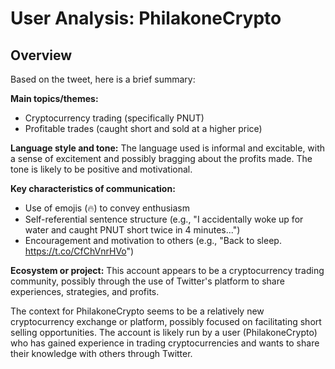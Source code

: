 # User Analysis: PhilakoneCrypto

## Overview

Based on the tweet, here is a brief summary:

**Main topics/themes:**

* Cryptocurrency trading (specifically PNUT)
* Profitable trades (caught short and sold at a higher price)

**Language style and tone:**
The language used is informal and excitable, with a sense of excitement and possibly bragging about the profits made. The tone is likely to be positive and motivational.

**Key characteristics of communication:**

* Use of emojis (🔥) to convey enthusiasm
* Self-referential sentence structure (e.g., "I accidentally woke up for water and caught PNUT short twice in 4 minutes...")
* Encouragement and motivation to others (e.g., "Back to sleep. https://t.co/CfChVnrHVo")

**Ecosystem or project:**
This account appears to be a cryptocurrency trading community, possibly through the use of Twitter's platform to share experiences, strategies, and profits.

The context for PhilakoneCrypto seems to be a relatively new cryptocurrency exchange or platform, possibly focused on facilitating short selling opportunities. The account is likely run by a user (PhilakoneCrypto) who has gained experience in trading cryptocurrencies and wants to share their knowledge with others through Twitter.